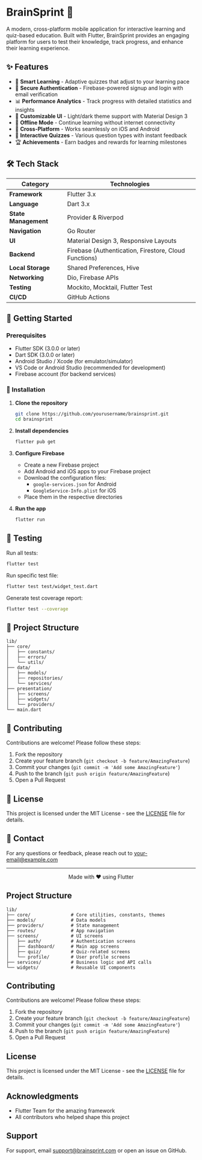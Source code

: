# BrainSprint 🚀

A modern, cross-platform mobile application for interactive learning and quiz-based education. Built with Flutter, BrainSprint provides an engaging platform for users to test their knowledge, track progress, and enhance their learning experience.


## ✨ Features

- 🎯 **Smart Learning** - Adaptive quizzes that adjust to your learning pace
- 🔐 **Secure Authentication** - Firebase-powered signup and login with email verification
- 📊 **Performance Analytics** - Track progress with detailed statistics and insights
- 🎨 **Customizable UI** - Light/dark theme support with Material Design 3
- 🔄 **Offline Mode** - Continue learning without internet connectivity
- 📱 **Cross-Platform** - Works seamlessly on iOS and Android
- 📝 **Interactive Quizzes** - Various question types with instant feedback
- 🏆 **Achievements** - Earn badges and rewards for learning milestones

## 🛠 Tech Stack

| Category            | Technologies                                                                 |
|---------------------|-----------------------------------------------------------------------------|
| **Framework**       | Flutter 3.x                                                                 |
| **Language**        | Dart 3.x                                                                    |
| **State Management**| Provider & Riverpod                                                         |
| **Navigation**      | Go Router                                                                   |
| **UI**              | Material Design 3, Responsive Layouts                                       |
| **Backend**         | Firebase (Authentication, Firestore, Cloud Functions)                       |
| **Local Storage**   | Shared Preferences, Hive                                                    |
| **Networking**      | Dio, Firebase APIs                                                          |
| **Testing**         | Mockito, Mocktail, Flutter Test                                            |
| **CI/CD**           | GitHub Actions                                                              |

## 🚀 Getting Started

### Prerequisites

- Flutter SDK (3.0.0 or later)
- Dart SDK (3.0.0 or later)
- Android Studio / Xcode (for emulator/simulator)
- VS Code or Android Studio (recommended for development)
- Firebase account (for backend services)

### 🔧 Installation

1. **Clone the repository**
   ```bash
   git clone https://github.com/yourusername/brainsprint.git
   cd brainsprint
   ```

2. **Install dependencies**
   ```bash
   flutter pub get
   ```

3. **Configure Firebase**
   - Create a new Firebase project
   - Add Android and iOS apps to your Firebase project
   - Download the configuration files:
     - `google-services.json` for Android
     - `GoogleService-Info.plist` for iOS
   - Place them in the respective directories

4. **Run the app**
   ```bash
   flutter run
   ```

## 🧪 Testing

Run all tests:
```bash
flutter test
```

Run specific test file:
```bash
flutter test test/widget_test.dart
```

Generate test coverage report:
```bash
flutter test --coverage
```

## 📂 Project Structure

```
lib/
├── core/
│   ├── constants/
│   ├── errors/
│   └── utils/
├── data/
│   ├── models/
│   ├── repositories/
│   └── services/
├── presentation/
│   ├── screens/
│   ├── widgets/
│   └── providers/
└── main.dart
```

## 🤝 Contributing

Contributions are welcome! Please follow these steps:

1. Fork the repository
2. Create your feature branch (`git checkout -b feature/AmazingFeature`)
3. Commit your changes (`git commit -m 'Add some AmazingFeature'`)
4. Push to the branch (`git push origin feature/AmazingFeature`)
5. Open a Pull Request

## 📄 License

This project is licensed under the MIT License - see the [LICENSE](LICENSE) file for details.

## 📧 Contact

For any questions or feedback, please reach out to [your-email@example.com](mailto:your-email@example.com)

---

<div align="center">
  Made with ❤️ using Flutter
</div>

## Project Structure

```
lib/
├── core/               # Core utilities, constants, themes
├── models/             # Data models
├── providers/          # State management
├── routes/             # App navigation
├── screens/            # UI screens
│   ├── auth/           # Authentication screens
│   ├── dashboard/      # Main app screens
│   ├── quiz/           # Quiz-related screens
│   └── profile/        # User profile screens
├── services/           # Business logic and API calls
└── widgets/            # Reusable UI components
```

## Contributing

Contributions are welcome! Please follow these steps:

1. Fork the repository
2. Create your feature branch (`git checkout -b feature/AmazingFeature`)
3. Commit your changes (`git commit -m 'Add some AmazingFeature'`)
4. Push to the branch (`git push origin feature/AmazingFeature`)
5. Open a Pull Request

## License

This project is licensed under the MIT License - see the [LICENSE](LICENSE) file for details.

## Acknowledgments

- Flutter Team for the amazing framework
- All contributors who helped shape this project

## Support

For support, email support@brainsprint.com or open an issue on GitHub.
